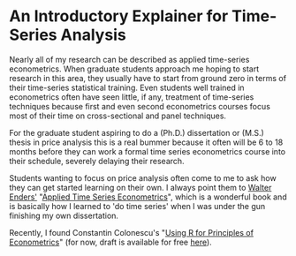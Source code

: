 # An Introductory Explainer for Time-Series Analysis

<meta property="og:title" content="An Introductory Explainer for Time-Series Analysis">
<meta property="og:description" content="Even for students who are well trained in econometrics/statistics, getting started with time-series analysis can be mystifying.">

<!-- 
<meta property="og:image" content="">
<meta property="og:url" content="">
-->

Nearly all of my research can be described as applied time-series econometrics. When graduate students approach me hoping to start research in this area, they usually have to start from ground zero in terms of their time-series statistical training. Even students well trained in econometrics often have seen little, if any, treatment of time-series techniques because first and even second econometrics courses focus most of their time on cross-sectional and panel techniques.

For the graduate student aspiring to do a (Ph.D.) dissertation or (M.S.) thesis in price analysis this is a real bummer because it often will be 6 to 18 months before they can work a formal time series econometrics course into their schedule, severely delaying their research. 

Students wanting to focus on price analysis often come to me to ask how they can get started learning on their own. I always point them to [Walter Enders'](http://time-series.net/) "[Applied Time Series Econometrics](https://www.amazon.com/Applied-Econometric-Wiley-Probability-Statistics/dp/1118808568/ref=dp_ob_title_bk)", which is a wonderful book and is basically how I learned to 'do time series' when I was under the gun finishing my own dissertation. 

Recently, I found Constantin Colonescu's "[Using R for Principles of Econometrics](http://www.lulu.com/shop/constantin-colonescu/using-r-for-principles-of-econometrics/paperback/product-23467421.html)" (for now, draft is available for free [here](https://bookdown.org/ccolonescu/RPoE4/)).
